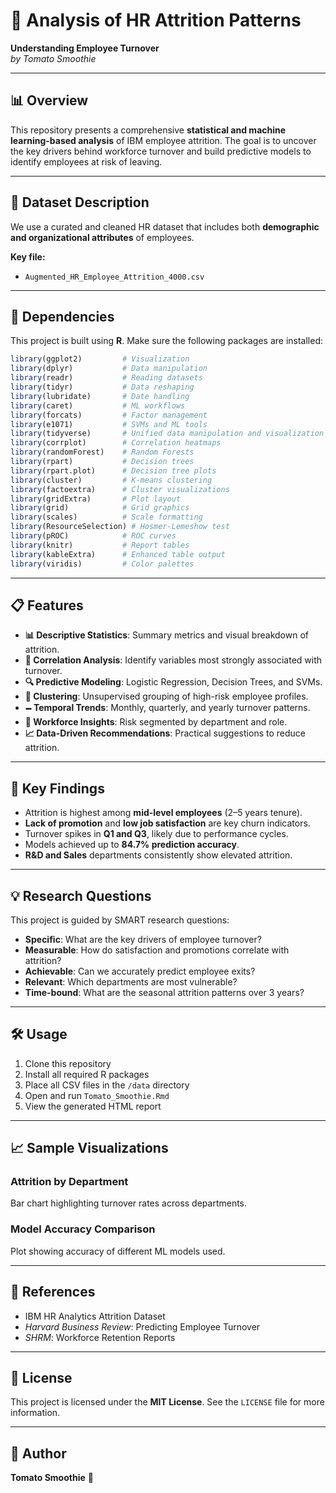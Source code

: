 # 🍅 Analysis of HR Attrition Patterns  
**Understanding Employee Turnover**  
*by Tomato Smoothie*

---

## 📊 Overview
This repository presents a comprehensive **statistical and machine learning-based analysis** of IBM employee attrition. The goal is to uncover the key drivers behind workforce turnover and build predictive models to identify employees at risk of leaving.

---

## 👥 Dataset Description
We use a curated and cleaned HR dataset that includes both **demographic and organizational attributes** of employees.

**Key file:**
- `Augmented_HR_Employee_Attrition_4000.csv`

---

## 🔧 Dependencies
This project is built using **R**. Make sure the following packages are installed:

```r
library(ggplot2)         # Visualization  
library(dplyr)           # Data manipulation  
library(readr)           # Reading datasets  
library(tidyr)           # Data reshaping  
library(lubridate)       # Date handling  
library(caret)           # ML workflows  
library(forcats)         # Factor management  
library(e1071)           # SVMs and ML tools  
library(tidyverse)       # Unified data manipulation and visualization  
library(corrplot)        # Correlation heatmaps  
library(randomForest)    # Random Forests  
library(rpart)           # Decision trees  
library(rpart.plot)      # Decision tree plots  
library(cluster)         # K-means clustering  
library(factoextra)      # Cluster visualizations  
library(gridExtra)       # Plot layout  
library(grid)            # Grid graphics  
library(scales)          # Scale formatting  
library(ResourceSelection) # Hosmer-Lemeshow test  
library(pROC)            # ROC curves  
library(knitr)           # Report tables  
library(kableExtra)      # Enhanced table output  
library(viridis)         # Color palettes
```

---

## 📋 Features
- **📊 Descriptive Statistics**: Summary metrics and visual breakdown of attrition.
- **🧬 Correlation Analysis**: Identify variables most strongly associated with turnover.
- **🔍 Predictive Modeling**: Logistic Regression, Decision Trees, and SVMs.
- **👥 Clustering**: Unsupervised grouping of high-risk employee profiles.
- **🗕️ Temporal Trends**: Monthly, quarterly, and yearly turnover patterns.
- **🏢 Workforce Insights**: Risk segmented by department and role.
- **📈 Data-Driven Recommendations**: Practical suggestions to reduce attrition.

---

## 🚀 Key Findings
- Attrition is highest among **mid-level employees** (2–5 years tenure).
- **Lack of promotion** and **low job satisfaction** are key churn indicators.
- Turnover spikes in **Q1 and Q3**, likely due to performance cycles.
- Models achieved up to **84.7% prediction accuracy**.
- **R&D and Sales** departments consistently show elevated attrition.

---

## 💡 Research Questions
This project is guided by SMART research questions:

- **Specific**: What are the key drivers of employee turnover?
- **Measurable**: How do satisfaction and promotions correlate with attrition?
- **Achievable**: Can we accurately predict employee exits?
- **Relevant**: Which departments are most vulnerable?
- **Time-bound**: What are the seasonal attrition patterns over 3 years?

---

## 🛠️ Usage

1. Clone this repository  
2. Install all required R packages  
3. Place all CSV files in the `/data` directory  
4. Open and run `Tomato_Smoothie.Rmd`  
5. View the generated HTML report

---

## 📈 Sample Visualizations

### Attrition by Department
Bar chart highlighting turnover rates across departments.

### Model Accuracy Comparison
Plot showing accuracy of different ML models used.

---

## 🔗 References
- IBM HR Analytics Attrition Dataset  
- *Harvard Business Review*: Predicting Employee Turnover  
- *SHRM*: Workforce Retention Reports

---

## 📄 License
This project is licensed under the **MIT License**. See the `LICENSE` file for more information.

---

## 👤 Author
**Tomato Smoothie** 🍅  

